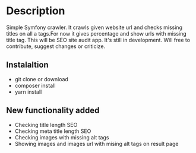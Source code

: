 # Description   
Simple Symfony crawler. It crawls given website url and checks missing titles on all a tags.For now it gives percentage and show urls with missing title tag. This will be SEO site audit app. It's still in development. Will free to contribute, suggest changes or criticize.      
## Instalaltion    
* git clone or download    
* composer install      
* yarn install 

## New functionality added  
* Checking title length SEO  
* Checking meta title length SEO  
* Checking images with missing alt tags   
* Showing images and images url with mising alt tags on result page
